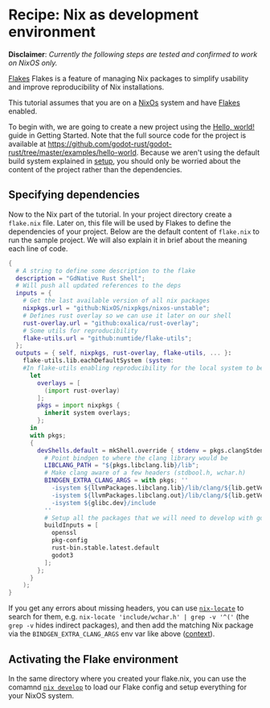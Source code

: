 # Recipe: Nix as development environment

**Disclaimer**: _Currently the following steps are tested and confirmed to work on NixOS only._

[Flakes](https://nixos.wiki/wiki/Flakes) Flakes is a feature of managing Nix packages to simplify usability and improve reproducibility of Nix installations.

This tutorial assumes that you are on a [NixOs](https://nixos.wiki/wiki/Main_Page) system and have [Flakes](https://nixos.wiki/wiki/Flakes) enabled.

To begin with, we are going to create a new project using the [Hello, world!](../getting-started/hello-world.md) guide in Getting Started. Note that the full source code for the project is available at https://github.com/godot-rust/godot-rust/tree/master/examples/hello-world. Because we aren't using the default build system explained in [setup](../getting-started/setup.md), you should only be worried about the content of the project rather than the dependencies.


## Specifying dependencies

Now to the Nix part of the tutorial. In your project directory create a `flake.nix` file. Later on, this file will be used by Flakes to define the dependencies of your project. Below are the default content of `flake.nix` to run the sample project. We will also explain it in brief about the meaning each line of code.

```nix
{
  # A string to define some description to the flake  
  description = "GdNative Rust Shell";
  # Will push all updated references to the deps
  inputs = {
    # Get the last available version of all nix packages
    nixpkgs.url = "github:NixOS/nixpkgs/nixos-unstable";
    # Defines rust overlay so we can use it later on our shell
    rust-overlay.url = "github:oxalica/rust-overlay";
    # Some utils for reproducibility
    flake-utils.url = "github:numtide/flake-utils";
  };
  outputs = { self, nixpkgs, rust-overlay, flake-utils, ... }:
    flake-utils.lib.eachDefaultSystem (system:
    #In flake-utils enabling reproducibility for the local system to be referenced
      let
        overlays = [
          (import rust-overlay)
        ];
        pkgs = import nixpkgs {
          inherit system overlays;
        };
      in
      with pkgs;
      {
        devShells.default = mkShell.override { stdenv = pkgs.clangStdenv; } {
          # Point bindgen to where the clang library would be
          LIBCLANG_PATH = "${pkgs.libclang.lib}/lib";
          # Make clang aware of a few headers (stdbool.h, wchar.h)
          BINDGEN_EXTRA_CLANG_ARGS = with pkgs; ''
            -isystem ${llvmPackages.libclang.lib}/lib/clang/${lib.getVersion clang}/include
            -isystem ${llvmPackages.libclang.out}/lib/clang/${lib.getVersion clang}/include
            -isystem ${glibc.dev}/include
          ''
          # Setup all the packages that we will need to develop with gdnative.
          buildInputs = [
            openssl
            pkg-config
            rust-bin.stable.latest.default
            godot3
          ];
        };
      }
    );
}
```

If you get any errors about missing headers, you can use [`nix-locate`](https://github.com/bennofs/nix-index#usage) to search for them, e.g. `nix-locate 'include/wchar.h' | grep -v '^('` (the `grep -v` hides indirect packages), and then add the matching Nix package via the `BINDGEN_EXTRA_CLANG_ARGS` env var like above ([context](https://github.com/NixOS/nixpkgs/issues/52447#issuecomment-853429315)).


## Activating the Flake environment

In the same directory where you created your flake.nix, you can use the comamnd [`nix develop`](https://nixos.wiki/wiki/Development_environment_with_nix-shell#nix-develop) to load our Flake config and setup everything for your NixOS system.
